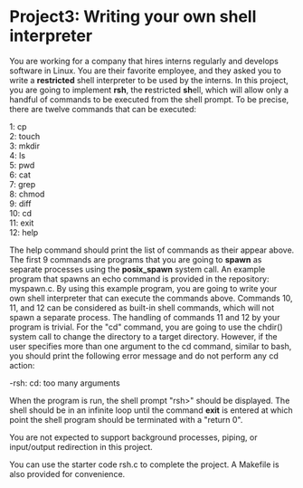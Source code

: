 # Project3: Writing your own shell interpreter

You are working for a company that hires interns regularly and develops software in Linux. You are their favorite employee, and they asked you to write a **restricted** shell interpreter to be used by the interns. In this project, you are going to implement **rsh**, the **r**estricted **sh**ell, which will allow only a handful of commands to be executed from the shell prompt. To be precise, there are twelve commands that can be executed:

1: cp  
2: touch  
3: mkdir  
4: ls  
5: pwd  
6: cat  
7: grep  
8: chmod  
9: diff  
10: cd  
11: exit  
12: help  

The help command should print the list of commands as their appear above. The first 9 commands are programs that you are going to **spawn** as separate processes using the **posix_spawn** system call. An example program that spawns an echo command is provided in the repository: myspawn.c. By using this example program, you are going to write your own shell interpreter that can execute the commands above. Commands 10, 11, and 12 can be considered as built-in shell commands, which will not spawn a separate process. The handling of commands 11 and 12 by your program is trivial. For the "cd" command, you are going to use the chdir() system call to change the directory to a target directory. However, if the user specifies more than one argument to the cd command, similar to bash, you should print the following error message and do not perform any cd action:

-rsh: cd: too many arguments

When the program is run, the shell prompt "rsh>" should be displayed. The shell should be in an infinite loop until the command **exit** is entered at which point the shell program should be terminated with a "return 0".

You are not expected to support background processes, piping, or input/output redirection in this project.

You can use the starter code rsh.c to complete the project. A Makefile is also provided for convenience.
